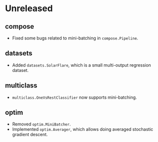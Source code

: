 # Unreleased

## compose

- Fixed some bugs related to mini-batching in `compose.Pipeline`.

## datasets

- Added `datasets.SolarFlare`, which is a small multi-output regression dataset.

## multiclass

- `multiclass.OneVsRestClassifier` now supports mini-batching.

## optim

- Removed `optim.MiniBatcher`.
- Implemented `optim.Averager`, which allows doing averaged stochastic gradient descent.
